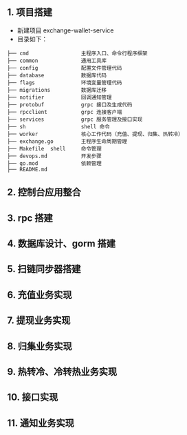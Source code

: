 ## 1. 项目搭建
- 新建项目 exchange-wallet-service
- 目录如下：
```
├── cmd                 主程序入口、命令行程序框架
├── common              通用工具库
├── config              配置文件管理代码
├── database            数据库代码
├── flags               环境变量管理代码
├── migrations          数据库迁移
├── notifier            回调通知管理
├── protobuf            grpc 接口及生成代码
├── rpcclient           grpc 连接客户端
├── services            grpc 服务管理及接口实现
├── sh                  shell 命令
├── worker              核心工作代码（充值、提现、归集、热转冷）
├── exchange.go         主程序生命周期管理
├── Makefile  shell     命令管理
├── devops.md           开发步骤
├── go.mod              依赖管理
├── README.md         
  ```
## 2. 控制台应用整合

## 3. rpc 搭建

## 4. 数据库设计、gorm 搭建

## 5. 扫链同步器搭建

## 6. 充值业务实现

## 7. 提现业务实现

## 8. 归集业务实现

## 9. 热转冷、冷转热业务实现

## 10. 接口实现

## 11. 通知业务实现

